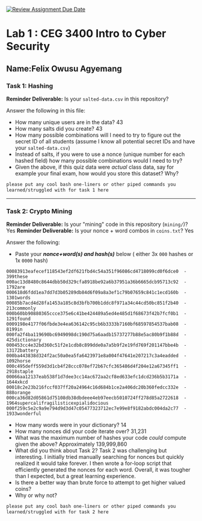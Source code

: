 [![Review Assignment Due Date](https://classroom.github.com/assets/deadline-readme-button-22041afd0340ce965d47ae6ef1cefeee28c7c493a6346c4f15d667ab976d596c.svg)](https://classroom.github.com/a/SPs4PNWX)
# Lab 1 : CEG 3400 Intro to Cyber Security

## Name:Felix Owusu Agyemang

### Task 1: Hashing

**Reminder Deliverable:** Is your `salted-data.csv` in this repository?

Answer the following in this file:

* How many unique users are in the data? 43
* How many salts did you create? 43
* How many possible combinations will I need to try to figure out the secret ID
  of all students (assume I know all potential secret IDs and have your 
  `salted-data.csv`)
* Instead of salts, if you were to use a nonce (unique number for each hashed
  field) how many possible combinations would I need to try?
* Given the above, if this quiz data were *actual* class data, say for example
  your final exam, how would you store this dataset?  Why?

```bash
please put any cool bash one-liners or other piped commands you
learned/struggled with for task 1 here
```

---

### Task 2: Crypto Mining

**Reminder Deliverable:** Is your "mining" code in this repository (`mining/`)? Yes 
**Reminder Deliverable:** Is your nonce + word combos in `coins.txt`? Yes

Answer the following:

* Paste your ***nonce+word(s) and hash(s)*** below ( either 3x `000` hashes or 1x `0000`
hash)

```
00083913eafecef118543ef2df621fbd4c54a351f96086cd4718099cd0f6dce0  -  399these
000ac13d8480c8644dbb50d329cfa8918be92a6b37951a36b6665dcb95713c92  -  1792are
000618d6fdd1ea7dd7d3b05289db84d6f09a8a3ef1c79b07659c841c1ecd160b  -  1301words
00085b7acd4d28fa1453a185c8d3bfb700b1ddc8f971a34c44cd50bc851f2b40  -  213commonly
000b60bb90880365ccce375e6c41be424489a5ed4e485d1f68673f42b7fcf0b1  -  1291found
0009198e4177f06fbde3e4ea636142c95cb6b3333b7160bf68597854537bab08  -  8199in
000fa2f4ba119690bc6949098dc190d75a6aadb15737277b88e5ac80b9f1b88d  -  425dictionary
000453cc4e32bd360c51f2e1cdb8c899dde0a7a5b9f2e19fd769f201147bbe4b  -  13172battery
000ba443838d324f2ac50a0ea5fa6423971e8a004f47641e207217c3a4eadded  -  1092horse
000c495deff559d3d1cb4f28ccc078ef72b67cfc365486d4f204e12a67345ff1  -  2918staple
00066aa12137eab538f1d7dee3cc14ac672aa2cf8ed633efc1dcd236b5b3171a  -  1644xkcd
00018c2e23b216fccf037ff20a24964c16d684b1ce2a406dc20b360fedcc332e  -  888orange
000ca36d82d05861d75108db38dbdeee4eb97eecb5010724ff278d85a2722618  -  1964supercalifragilisticexpialidocious
000f259c5e2c9a9e794d9d3d47c05477323712ec7e99e8f9182abdc004da2c77  -  1933wonderful

```

* How many words were in your dictionary? 14
* How many nonces did your code iterate over? 31,231
* What was the maximum number of hashes your code *could* compute given the above? Approximately 139,999,860
* What did you think about Task 2? Task 2 was challenging but interesting. I initially tried manually searching for nonces but quickly realized it would take forever. I then wrote a for-loop script that efficiently generated the nonces for each word. Overall, it was tougher than I expected, but a great learning experience.
* Is there a better way than brute force to attempt to get higher valued coins?
* Why or why not?


```bash
please put any cool bash one-liners or other piped commands you
learned/struggled with for task 2 here
```

